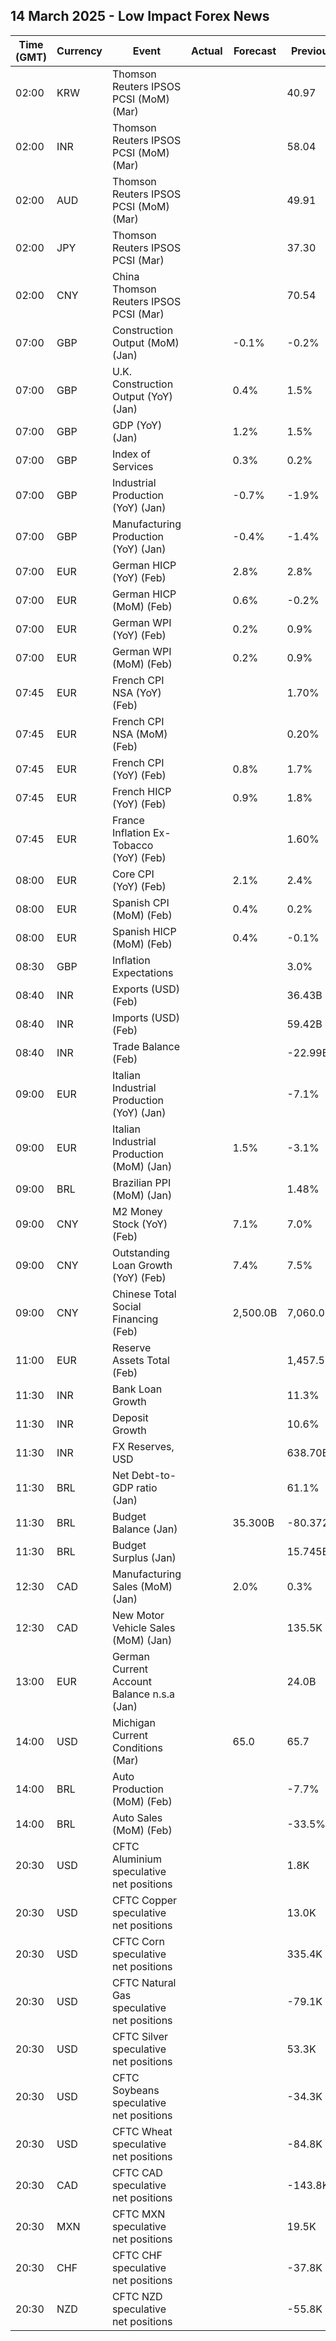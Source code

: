 ## 14 March 2025 - Low Impact Forex News

| Time (GMT) | Currency | Event | Actual | Forecast | Previous |
|------|----------|-------|--------|----------|----------|
| 02:00 | KRW | Thomson Reuters IPSOS PCSI (MoM) (Mar) |  |  | 40.97 |
| 02:00 | INR | Thomson Reuters IPSOS PCSI (MoM) (Mar) |  |  | 58.04 |
| 02:00 | AUD | Thomson Reuters IPSOS PCSI (MoM) (Mar) |  |  | 49.91 |
| 02:00 | JPY | Thomson Reuters IPSOS PCSI (Mar) |  |  | 37.30 |
| 02:00 | CNY | China Thomson Reuters IPSOS PCSI (Mar) |  |  | 70.54 |
| 07:00 | GBP | Construction Output (MoM) (Jan) |  | -0.1% | -0.2% |
| 07:00 | GBP | U.K. Construction Output (YoY) (Jan) |  | 0.4% | 1.5% |
| 07:00 | GBP | GDP (YoY) (Jan) |  | 1.2% | 1.5% |
| 07:00 | GBP | Index of Services |  | 0.3% | 0.2% |
| 07:00 | GBP | Industrial Production (YoY) (Jan) |  | -0.7% | -1.9% |
| 07:00 | GBP | Manufacturing Production (YoY) (Jan) |  | -0.4% | -1.4% |
| 07:00 | EUR | German HICP (YoY) (Feb) |  | 2.8% | 2.8% |
| 07:00 | EUR | German HICP (MoM) (Feb) |  | 0.6% | -0.2% |
| 07:00 | EUR | German WPI (YoY) (Feb) |  | 0.2% | 0.9% |
| 07:00 | EUR | German WPI (MoM) (Feb) |  | 0.2% | 0.9% |
| 07:45 | EUR | French CPI NSA (YoY) (Feb) |  |  | 1.70% |
| 07:45 | EUR | French CPI NSA (MoM) (Feb) |  |  | 0.20% |
| 07:45 | EUR | French CPI (YoY) (Feb) |  | 0.8% | 1.7% |
| 07:45 | EUR | French HICP (YoY) (Feb) |  | 0.9% | 1.8% |
| 07:45 | EUR | France Inflation Ex-Tobacco (YoY) (Feb) |  |  | 1.60% |
| 08:00 | EUR | Core CPI (YoY) (Feb) |  | 2.1% | 2.4% |
| 08:00 | EUR | Spanish CPI (MoM) (Feb) |  | 0.4% | 0.2% |
| 08:00 | EUR | Spanish HICP (MoM) (Feb) |  | 0.4% | -0.1% |
| 08:30 | GBP | Inflation Expectations |  |  | 3.0% |
| 08:40 | INR | Exports (USD) (Feb) |  |  | 36.43B |
| 08:40 | INR | Imports (USD) (Feb) |  |  | 59.42B |
| 08:40 | INR | Trade Balance (Feb) |  |  | -22.99B |
| 09:00 | EUR | Italian Industrial Production (YoY) (Jan) |  |  | -7.1% |
| 09:00 | EUR | Italian Industrial Production (MoM) (Jan) |  | 1.5% | -3.1% |
| 09:00 | BRL | Brazilian PPI (MoM) (Jan) |  |  | 1.48% |
| 09:00 | CNY | M2 Money Stock (YoY) (Feb) |  | 7.1% | 7.0% |
| 09:00 | CNY | Outstanding Loan Growth (YoY) (Feb) |  | 7.4% | 7.5% |
| 09:00 | CNY | Chinese Total Social Financing (Feb) |  | 2,500.0B | 7,060.0B |
| 11:00 | EUR | Reserve Assets Total (Feb) |  |  | 1,457.53B |
| 11:30 | INR | Bank Loan Growth |  |  | 11.3% |
| 11:30 | INR | Deposit Growth |  |  | 10.6% |
| 11:30 | INR | FX Reserves, USD |  |  | 638.70B |
| 11:30 | BRL | Net Debt-to-GDP ratio (Jan) |  |  | 61.1% |
| 11:30 | BRL | Budget Balance (Jan) |  | 35.300B | -80.372B |
| 11:30 | BRL | Budget Surplus (Jan) |  |  | 15.745B |
| 12:30 | CAD | Manufacturing Sales (MoM) (Jan) |  | 2.0% | 0.3% |
| 12:30 | CAD | New Motor Vehicle Sales (MoM) (Jan) |  |  | 135.5K |
| 13:00 | EUR | German Current Account Balance n.s.a (Jan) |  |  | 24.0B |
| 14:00 | USD | Michigan Current Conditions (Mar) |  | 65.0 | 65.7 |
| 14:00 | BRL | Auto Production (MoM) (Feb) |  |  | -7.7% |
| 14:00 | BRL | Auto Sales (MoM) (Feb) |  |  | -33.5% |
| 20:30 | USD | CFTC Aluminium speculative net positions |  |  | 1.8K |
| 20:30 | USD | CFTC Copper speculative net positions |  |  | 13.0K |
| 20:30 | USD | CFTC Corn speculative net positions |  |  | 335.4K |
| 20:30 | USD | CFTC Natural Gas speculative net positions |  |  | -79.1K |
| 20:30 | USD | CFTC Silver speculative net positions |  |  | 53.3K |
| 20:30 | USD | CFTC Soybeans speculative net positions |  |  | -34.3K |
| 20:30 | USD | CFTC Wheat speculative net positions |  |  | -84.8K |
| 20:30 | CAD | CFTC CAD speculative net positions |  |  | -143.8K |
| 20:30 | MXN | CFTC MXN speculative net positions |  |  | 19.5K |
| 20:30 | CHF | CFTC CHF speculative net positions |  |  | -37.8K |
| 20:30 | NZD | CFTC NZD speculative net positions |  |  | -55.8K |
